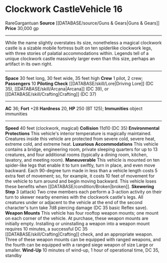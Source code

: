 ﻿---
ac: '36'
burrow_speed: null
climb_speed: null
fly_speed: null
fortitude: '+28'
hardness: '20'
hp: '250'
id: '35'
item_category: Vehicles
land_speed: '40'
level: '16'
max_speed: '40'
name: Clockwork Castle
price: 30,000 gp
rarity: Rare
reflex: null
resistance: null
rus_type_level: null
school: null
size: Gargantuan
source: '[[DATABASE/source/Guns & Gears|Guns & Gears]]'
swim_speed: null
trait:
- '[[DATABASE/trait/Rare|Rare]]'
type: Vehicle

---
# Clockwork Castle<span class="item-type">Vehicle 16</span>

<span class="trait-rare item-trait">Rare</span><span class="trait-size item-trait">Gargantuan</span>
**Source** [[DATABASE/source/Guns & Gears|Guns & Gears]]
**Price** 30,000 gp

---
While the name slightly overstates its size, nonetheless a magical clockwork castle is a sizable mobile fortress built on ten spiderlike clockwork legs, with three stories of palatial accommodations within. Legends tell of a unique clockwork castle massively larger even than this size, perhaps an artifact in its own right.

---
**Space** 30 feet long, 30 feet wide, 35 feet high
**Crew** 1 pilot, 2 crew; **Passengers** 10
**Piloting Check** [[DATABASE/skill/Lore|Driving Lore]] (DC 35), [[DATABASE/skill/Arcana|Arcana]] (DC 39), or [[DATABASE/skill/Crafting|Crafting]] (DC 37)

---
**AC** 36; **Fort** +28
**Hardness** 20, **HP** 250 (BT 125); **Immunities** object immunities

---
**Speed** 40 feet (clockwork, magical)
**Collision** 11d10 (DC 35)
**Environmental Protections** This vehicle's interior temperature is magically maintained. Creatures inside this vehicle are protected from severe cold, severe heat, extreme cold, and extreme heat.
 **Luxurious Accommodations** This vehicle contains a bridge, engineering room, private sleeping quarters for up to 13 creatures, and four additional rooms (typically a dining room, kitchen, lavatory, and meeting room).
 **Maneuverable** This vehicle is mounted on ten spider-like legs that enable it to turn swiftly, turn in place, and even move backward. Each 90-degree turn made in less than a vehicle length costs 5 extra feet of movement; so, for example, it costs 10 feet of movement for the vehicle to turn around and begin moving backward. This vehicle loses these benefits when [[DATABASE/condition/Broken|broken]].
 **Skewering Step** <span class="action-icon">3</span> (attack) Two crew members each perform a 3-action activity on their turn to skewer nearby enemies with the clockwork castle's legs. All creatures under or adjacent to the vehicle at the end of the second character's turn take 7d8 piercing damage (DC 35 basic Reflex save). **Weapon Mounts** This vehicle has four rooftop weapon mounts; one mount on each corner of the vehicle. At purchase, these weapon mounts are initially empty. Installing or uninstalling a weapon into a weapon mount requires 10 minutes, a successful DC 35 [[DATABASE/skill/Crafting|Crafting]] check, and an appropriate weapon. Three of these weapon mounts can be equipped with ranged weapons, and the fourth can be equipped with a ranged siege weapon of size Large or smaller.
 **Wind-Up** 10 minutes of wind-up, 1 hour of operational time, DC 35, standby